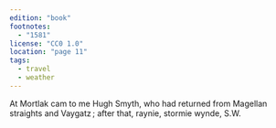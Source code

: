 ```yaml
---
edition: "book"
footnotes:
  - "1581"
license: "CC0 1.0"
location: "page 11"
tags:
  - travel
  - weather
---
```

At Mortlak
cam to me Hugh Smyth, who had returned from Magellan
straights and Vaygatz ; after that, raynie, stormie wynde, S.W.
